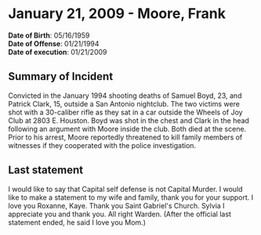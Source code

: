 # January 21, 2009 - Moore, Frank

**Date of Birth**: 05/16/1959<br/>
**Date of Offense**: 01/21/1994<br/>
**Date of execution**: 01/21/2009<br/>

## Summary of Incident
Convicted in the January 1994 shooting deaths of Samuel Boyd, 23, and Patrick Clark, 15, outside a San Antonio nightclub. The two victims were shot with a 30-caliber rifle as they sat in a car outside the Wheels of Joy Club at 2803 E. Houston. Boyd was shot in the chest and Clark in the head following an argument with Moore inside the club. Both died at the scene. Prior to his arrest, Moore reportedly threatened to kill family members of witnesses if they cooperated with the police investigation.

## Last statement
I would like to say that Capital self defense is not Capital Murder. I would like to make a statement to my wife and family, thank you for your support. I love you Roxanne, Kaye. Thank you Saint Gabriel's Church. Sylvia I appreciate you and thank you. All right Warden. (After the official last statement ended, he said I love you Mom.)